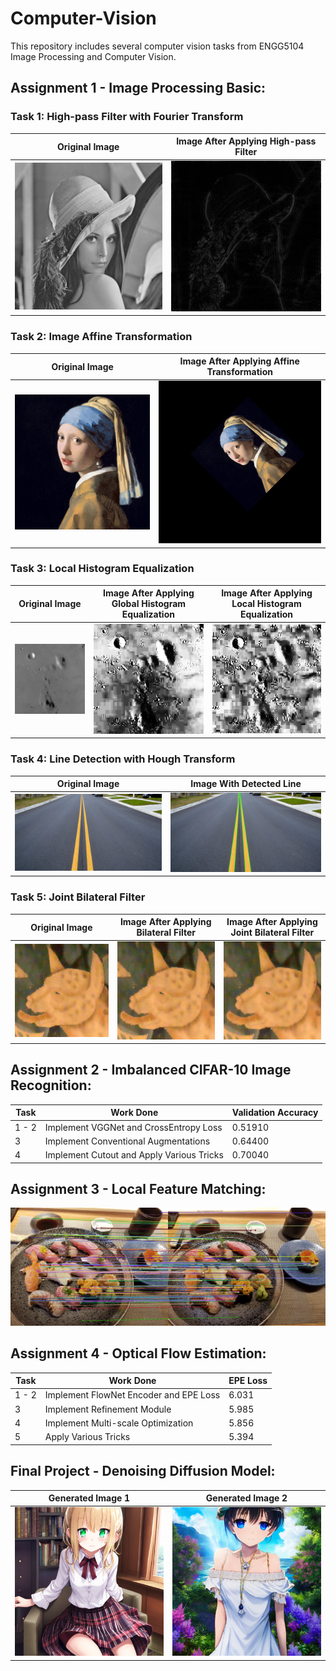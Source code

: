# Computer-Vision
This repository includes several computer vision tasks from ENGG5104 Image Processing and Computer Vision.

## Assignment 1 - Image Processing Basic:
### Task 1: High-pass Filter with Fourier Transform
Original Image        |  Image After Applying High-pass Filter
:-------------------------:|:-------------------------:
![](https://github.com/AndesPooh258/Computer-Vision/blob/main/Assignment%201%20-%20Image%20Processing%20Basic/code/misc/lena_gray.bmp)  |  ![](https://github.com/AndesPooh258/Computer-Vision/blob/main/Assignment%201%20-%20Image%20Processing%20Basic/code/results/hpf_fourier.png)

### Task 2: Image Affine Transformation
Original Image        |  Image After Applying Affine Transformation
:-------------------------:|:-------------------------:
![](https://github.com/AndesPooh258/Computer-Vision/blob/main/Assignment%201%20-%20Image%20Processing%20Basic/code/misc/pearl.jpeg)  |  ![](https://github.com/AndesPooh258/Computer-Vision/blob/main/Assignment%201%20-%20Image%20Processing%20Basic/code/results/affine_result.png)

### Task 3: Local Histogram Equalization
Original Image        |  Image After Applying Global Histogram Equalization |  Image After Applying Local Histogram Equalization
:-------------------------:|:-------------------------:|:-------------------------:
![](https://github.com/AndesPooh258/Computer-Vision/blob/main/Assignment%201%20-%20Image%20Processing%20Basic/code/misc/Original_HistEqualization.jpeg)  |  ![](https://github.com/AndesPooh258/Computer-Vision/blob/main/Assignment%201%20-%20Image%20Processing%20Basic/code/results/HistoEqualization.jpg) |  ![](https://github.com/AndesPooh258/Computer-Vision/blob/main/Assignment%201%20-%20Image%20Processing%20Basic/code/results/LocalHistoEqualization.jpg)

### Task 4: Line Detection with Hough Transform
Original Image        |  Image With Detected Line
:-------------------------:|:-------------------------:
![](https://github.com/AndesPooh258/Computer-Vision/blob/main/Assignment%201%20-%20Image%20Processing%20Basic/code/misc/road.jpeg)  |  ![](https://github.com/AndesPooh258/Computer-Vision/blob/main/Assignment%201%20-%20Image%20Processing%20Basic/code/results/line_det.png)

### Task 5: Joint Bilateral Filter
Original Image        |  Image After Applying Bilateral Filter |  Image After Applying Joint Bilateral Filter
:-------------------------:|:-------------------------:|:-------------------------:
![](https://github.com/AndesPooh258/Computer-Vision/blob/main/Assignment%201%20-%20Image%20Processing%20Basic/code/misc/Original_Bilateral.jpg)  |  ![](https://github.com/AndesPooh258/Computer-Vision/blob/main/Assignment%201%20-%20Image%20Processing%20Basic/code/results/Billateral.jpg) |  ![](https://github.com/AndesPooh258/Computer-Vision/blob/main/Assignment%201%20-%20Image%20Processing%20Basic/code/results/JointBillateral.jpg)

## Assignment 2 - Imbalanced CIFAR-10 Image Recognition:
| Task     | Work Done | Validation Accuracy |
| -----     | -----     | -----       |
| 1 - 2 | Implement VGGNet and CrossEntropy Loss | 0.51910 |
| 3 | Implement Conventional Augmentations | 0.64400 |
| 4 | Implement Cutout and Apply Various Tricks | 0.70040 |

## Assignment 3 - Local Feature Matching:
![](https://github.com/AndesPooh258/Computer-Vision/blob/main/Assignment%203%20-%20%20Local%20Feature%20Matching/result/Sushi/vis_arrows_result.png)

## Assignment 4 - Optical Flow Estimation:
| Task     | Work Done |  EPE Loss |
| -----     | -----     | -----       |
| 1 - 2 | Implement FlowNet Encoder and EPE Loss | 6.031 |
| 3 | Implement Refinement Module | 5.985 |
| 4 | Implement Multi-scale Optimization | 5.856 |
| 5 | Apply Various Tricks | 5.394 |

## Final Project - Denoising Diffusion Model:
Generated Image 1       |  Generated Image 2
:-------------------------:|:-------------------------:
![](https://github.com/AndesPooh258/Computer-Vision/blob/main/Project%20-%20Denoising%20Diffusion%20Model/codes/results/task5/moegirls_1.png)  |  ![](https://github.com/AndesPooh258/Computer-Vision/blob/main/Project%20-%20Denoising%20Diffusion%20Model/codes/results/task5/moegirls_2.png)
